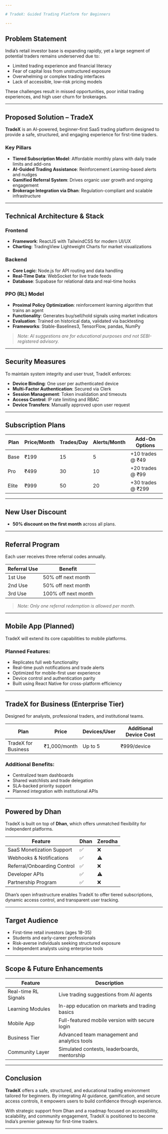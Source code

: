 ```yaml
---

# TradeX: Guided Trading Platform for Beginners

---
```


## Problem Statement

India’s retail investor base is expanding rapidly, yet a large segment of potential traders remains underserved due to:

* Limited trading experience and financial literacy
* Fear of capital loss from unstructured exposure
* Overwhelming or complex trading interfaces
* Lack of accessible, low-risk pricing models

These challenges result in missed opportunities, poor initial trading experiences, and high user churn for brokerages.

---

## Proposed Solution – TradeX

**TradeX** is an AI-powered, beginner-first SaaS trading platform designed to provide a safe, structured, and engaging experience for first-time traders.

### Key Pillars

* **Tiered Subscription Model**: Affordable monthly plans with daily trade limits and add-ons
* **AI-Guided Trading Assistance**: Reinforcement Learning-based alerts and nudges
* **Gamified Referral System**: Drives organic user growth and ongoing engagement
* **Brokerage Integration via Dhan**: Regulation-compliant and scalable infrastructure

---

## Technical Architecture & Stack

### Frontend

* **Framework**: ReactJS with TailwindCSS for modern UI/UX
* **Charting**: TradingView Lightweight Charts for market visualizations


### Backend

* **Core Logic**: Node.js for API routing and data handling
* **Real-Time Data**: WebSocket for live trade feeds
* **Database**: Supabase for relational data and real-time hooks


### PPO (RL) Model
* **Proximal Policy Optimization**:  reinforcement learning algorithm that trains an agent 
* **Functionality**: Generates buy/sell/hold signals using market indicators
* **Evaluation**: Trained on historical data, validated via backtesting
* **Frameworks**: Stable-Baselines3, TensorFlow, pandas, NumPy

> *Note: AI suggestions are for educational purposes and not SEBI-registered advisory.*

---

## Security Measures

To maintain system integrity and user trust, TradeX enforces:

* **Device Binding**: One user per authenticated device
* **Multi-Factor Authentication**: Secured via Clerk
* **Session Management**: Token invalidation and timeouts
* **Access Control**: IP rate limiting and RBAC
* **Device Transfers**: Manually approved upon user request

---

## Subscription Plans

| Plan  | Price/Month | Trades/Day | Alerts/Month | Add-On Options    |
| ----- | ----------- | ---------- | ------------ | ----------------- |
| Base  | ₹199        | 15         | 5            | +10 trades @ ₹49  |
| Pro   | ₹499        | 30         | 10           | +20 trades @ ₹99  |
| Elite | ₹999      | 50         | 20           | +30 trades @ ₹299 |

---

## New User Discount

* **50% discount on the first month** across all plans.

---

## Referral Program

Each user receives three referral codes annually.

| Referral Use | Benefit             |
| ------------ | ------------------- |
| 1st Use      | 50% off next month  |
| 2nd Use      | 50% off next month  |
| 3rd Use      | 100% off next month |

> *Note: Only one referral redemption is allowed per month.*

---

## Mobile App (Planned)

TradeX will extend its core capabilities to mobile platforms.

### Planned Features:

* Replicates full web functionality
* Real-time push notifications and trade alerts
* Optimized for mobile-first user experience
* Device control and authentication parity
* Built using React Native for cross-platform efficiency

---

## TradeX for Business (Enterprise Tier)

Designed for analysts, professional traders, and institutional teams.

| Plan                | Price        | Devices/User | Additional Device Cost |
| ------------------- | ------------ | ------------ | ---------------------- |
| TradeX for Business | ₹1,000/month | Up to 5      | ₹999/device            |

### Additional Benefits:

* Centralized team dashboards
* Shared watchlists and trade delegation
* SLA-backed priority support
* Planned integration with institutional APIs

---

## Powered by Dhan

TradeX is built on top of **Dhan**, which offers unmatched flexibility for independent platforms.

| Feature                     | Dhan | Zerodha |
| --------------------------- | ---- | ------- |
| SaaS Monetization Support   | ✅    | ❌       |
| Webhooks & Notifications    | ✅    | ⚠️      |
| Referral/Onboarding Control | ✅    | ❌       |
| Developer APIs              | ✅    | ⚠️      |
| Partnership Program         | ✅    | ❌       |

Dhan’s open infrastructure enables TradeX to offer tiered subscriptions, dynamic access control, and transparent user tracking.

---

## Target Audience

* First-time retail investors (ages 18–35)
* Students and early-career professionals
* Risk-averse individuals seeking structured exposure
* Independent analysts using enterprise tools

---

## Scope & Future Enhancements

| Feature              | Description                                    |
| -------------------- | ---------------------------------------------- |
| Real-time RL Signals | Live trading suggestions from AI agents        |
| Learning Modules     | In-app education on markets and trading basics |
| Mobile App           | Full-featured mobile version with secure login |
| Business Tier        | Advanced team management and analytics tools   |
| Community Layer      | Simulated contests, leaderboards, mentorship   |

---

## Conclusion

**TradeX** offers a safe, structured, and educational trading environment tailored for beginners. By integrating AI guidance, gamification, and secure access controls, it empowers users to build confidence through experience.

With strategic support from Dhan and a roadmap focused on accessibility, scalability, and community engagement, TradeX is positioned to become India’s premier gateway for first-time traders.

---



